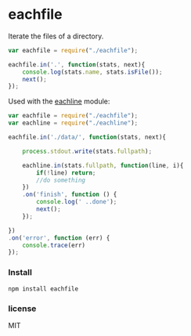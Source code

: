 eachfile
========

Iterate the files of a directory.

```javascript
var eachfile = require("./eachfile");

eachfile.in('.', function(stats, next){
	console.log(stats.name, stats.isFile());
	next();
});
```

Used with the [eachline](https://github.com/williamwicks/node-eachline) module:

```javascript
var eachfile = require("./eachfile");
var eachline = require("./eachline");

eachfile.in('./data/', function(stats, next){

	process.stdout.write(stats.fullpath);

	eachline.in(stats.fullpath, function(line, i){
		if(!line) return;
		//do something
	})
	.on('finish', function () {
		console.log(' ..done');
		next();
	});

})
.on('error', function (err) {
	console.trace(err)
});
```

### Install
```
npm install eachfile
```

###  license
MIT
